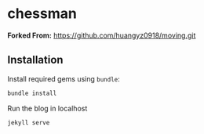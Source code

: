 # chessman

**Forked From:** https://github.com/huangyz0918/moving.git

## Installation
Install required gems using `bundle`:
```bash
bundle install
```

Run the blog in localhost
```bash
jekyll serve
```
